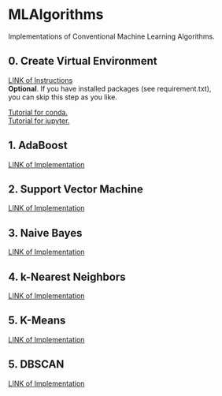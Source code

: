 # MLAlgorithms
Implementations of Conventional Machine Learning Algorithms.

## 0. Create Virtual Environment

[LINK of Instructions](https://github.com/quqixun/MLAlgorithms/blob/master/CREATE_ENV.md)  
**Optional**. If you have installed packages (see requirement.txt),  
you can skip this step as you like.

[Tutorial for conda.](https://github.com/quqixun/MLAlgorithms/blob/master/Tutorial/Tutorial_for_conda.pdf)  
[Tutorial for jupyter.](https://github.com/quqixun/MLAlgorithms/blob/master/Tutorial/Tutorial_for_jupyter.pdf)

## 1. AdaBoost

[LINK of Implementation](https://github.com/quqixun/MLAlgorithms/tree/master/AdaBoost)

## 2. Support Vector Machine

[LINK of Implementation](https://github.com/quqixun/MLAlgorithms/tree/master/SVM)

## 3. Naive Bayes

[LINK of Implementation](https://github.com/quqixun/MLAlgorithms/tree/master/NaiveBayes)

## 4. k-Nearest Neighbors

[LINK of Implementation](https://github.com/quqixun/MLAlgorithms/tree/master/kNN)

## 5. K-Means

[LINK of Implementation](https://github.com/quqixun/MLAlgorithms/tree/master/KMeans)

## 5. DBSCAN

[LINK of Implementation](https://github.com/quqixun/MLAlgorithms/tree/master/DBSCAN)
